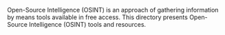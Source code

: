 Open-Source Intelligence (OSINT) is an approach of gathering information by means tools available in free access.
This directory presents Open-Source Intelligence (OSINT) tools and resources.
